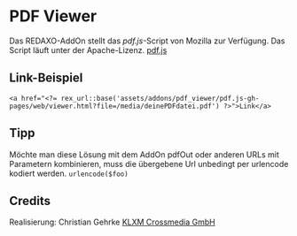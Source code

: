 # PDF Viewer

Das REDAXO-AddOn stellt das *pdf.js*-Script von Mozilla zur Verfügung. Das Script läuft unter der Apache-Lizenz. [pdf.js](https://github.com/mozilla/pdf.js)


## Link-Beispiel

`<a href="<?= rex_url::base('assets/addons/pdf_viewer/pdf.js-gh-pages/web/viewer.html?file=/media/deinePDFdatei.pdf') ?>">Link</a> `

## Tipp
Möchte man diese Lösung mit dem AddOn pdfOut oder anderen URLs mit Parametern kombinieren, muss die übergebene Url unbedingt per urlencode kodiert werden. `urlencode($foo)`

## Credits
Realisierung: Christian Gehrke
[KLXM Crossmedia GmbH](https://klxm.de)


